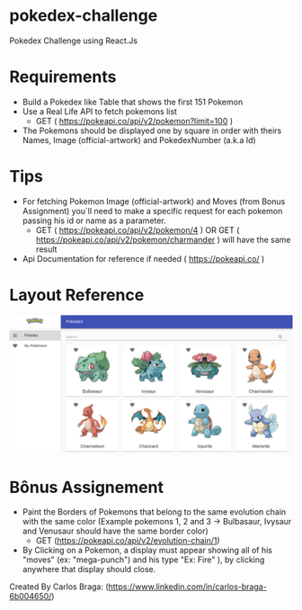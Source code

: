 # pokedex-challenge 
Pokedex Challenge using React.Js

# Requirements
  - Build a Pokedex like Table that shows the first 151 Pokemon
  - Use a Real Life API to fetch pokemons list 
    - GET ( https://pokeapi.co/api/v2/pokemon?limit=100 )
  - The Pokemons should be displayed one by square in order with theirs Names, Image (official-artwork) and PokedexNumber (a.k.a Id)
 
# Tips
  - For fetching Pokemon Image (official-artwork) and Moves (from Bonus Assignment) you´ll need to make a specific request for each pokemon passing his id or name as a parameter.
    - GET ( https://pokeapi.co/api/v2/pokemon/4 ) OR GET ( https://pokeapi.co/api/v2/pokemon/charmander ) will have the same result
  - Api Documentation for reference if needed ( https://pokeapi.co/ )

# Layout Reference
![alt text](https://raw.githubusercontent.com/carlosbbraga/pokedex-challenge/main/pokedex-preview.png)

# Bônus Assignement
  - Paint the Borders of Pokemons that belong to the same evolution chain with the same color (Example pokemons 1, 2 and 3 -> Bulbasaur, Ivysaur and Venusaur should have the same border color) 
    - GET (https://pokeapi.co/api/v2/evolution-chain/1)
  - By Clicking on a Pokemon, a display must appear showing all of his "moves" (ex: "mega-punch") and his type "Ex: Fire" ), by clicking anywhere that display should close.

Created By Carlos Braga: (https://www.linkedin.com/in/carlos-braga-6b004650/)
